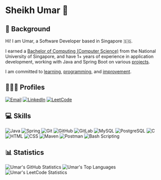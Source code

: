 # Sheikh Umar 👋

## 💫 Background
Hi!
I am Umar, a Software Developer based in Singapore 🇸🇬.

I earned a [Bachelor of Computing (Computer Science)](https://github.com/shumarb/coursework) from the National University of Singapore,
and have 1+ years of experience in application development,
working with Java and Spring Boot on various [projects](https://github.com/shumarb/projects).

I am committed to [learning](https://github.com/shumarb/learning),
[programming](https://github.com/shumarb/programming),
and [improvement](https://github.com/shumarb/improvement).

## 👨🏻‍💻 Profiles
[![Email](https://go-skill-icons.vercel.app/api/icons?i=outlook)](mailto:shumarb@outlook.com "Email")
[![LinkedIn](https://go-skill-icons.vercel.app/api/icons?i=linkedin)](https://www.linkedin.com/in/shumarb/ "LinkedIn")
[![LeetCode](https://go-skill-icons.vercel.app/api/icons?i=leetcode)](https://leetcode.com/u/shumarb/ "LeetCode")

## 💻 Skills
<span><img src="https://go-skill-icons.vercel.app/api/icons?i=java" alt="Java" /></span>
<span><img src="https://go-skill-icons.vercel.app/api/icons?i=spring" alt="Spring" /></span>
<span><img src="https://go-skill-icons.vercel.app/api/icons?i=git" alt="Git" /></span>
<span><img src="https://go-skill-icons.vercel.app/api/icons?i=github" alt="GitHub" /></span>
<span><img src="https://go-skill-icons.vercel.app/api/icons?i=gitlab" alt="GitLab" /></span>
<span><img src="https://go-skill-icons.vercel.app/api/icons?i=mysql" alt="MySQL" /></span>
<span><img src="https://go-skill-icons.vercel.app/api/icons?i=postgresql" alt="PostgreSQL" /></span>
<span><img src="https://go-skill-icons.vercel.app/api/icons?i=c" alt="C" /></span>
<span><img src="https://go-skill-icons.vercel.app/api/icons?i=html" alt="HTML" /></span>
<span><img src="https://go-skill-icons.vercel.app/api/icons?i=css" alt="CSS" /></span>
<span><img src="https://go-skill-icons.vercel.app/api/icons?i=maven" alt="Maven" /></span>
<span><img src="https://go-skill-icons.vercel.app/api/icons?i=postman" alt="Postman" /></span>
<span><img src="https://go-skill-icons.vercel.app/api/icons?i=bash" alt="Bash Scripting" /></span>

## 📊 Statistics
![Umar's GitHub Statistics](https://github-readme-stats.vercel.app/api?username=shumarb&theme=github_dark&show_icons=true)
![Umar's Top Languages](https://github-readme-stats.vercel.app/api/top-langs/?username=shumarb&layout=compact&theme=github_dark)
![Umar's LeetCode Statistics](https://leetcard.jacoblin.cool/shumarb?theme=dark)